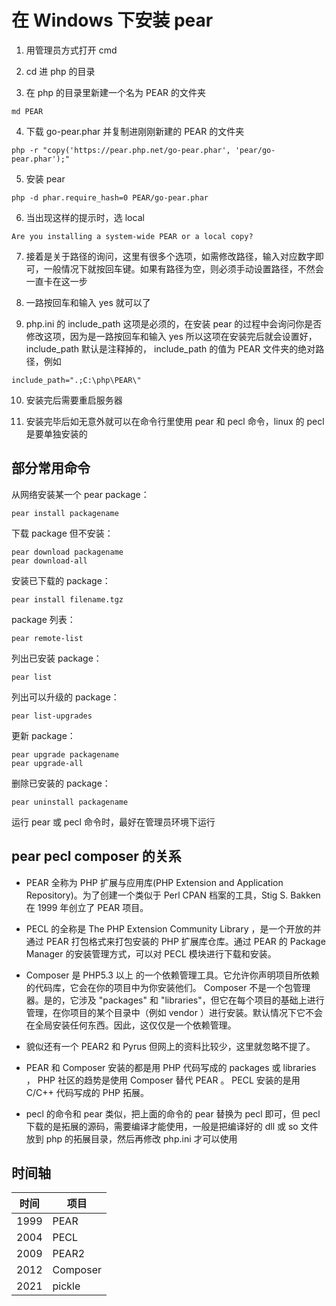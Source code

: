 # 在 Windows 下安装 pear

1. 用管理员方式打开 cmd

2. cd 进 php 的目录

3. 在 php 的目录里新建一个名为 PEAR 的文件夹
```
md PEAR
```

4. 下载 go-pear.phar 并复制进刚刚新建的 PEAR 的文件夹
```
php -r "copy('https://pear.php.net/go-pear.phar', 'pear/go-pear.phar');"
```

5. 安装 pear
```
php -d phar.require_hash=0 PEAR/go-pear.phar
```

6. 当出现这样的提示时，选 local
```
Are you installing a system-wide PEAR or a local copy?
```

7. 接着是关于路径的询问，这里有很多个选项，如需修改路径，输入对应数字即可，一般情况下就按回车键。如果有路径为空，则必须手动设置路径，不然会一直卡在这一步

8. 一路按回车和输入 yes 就可以了

9. php.ini 的 include_path 这项是必须的，在安装 pear 的过程中会询问你是否修改这项，因为是一路按回车和输入 yes 所以这项在安装完后就会设置好， include_path 默认是注释掉的， include_path 的值为 PEAR 文件夹的绝对路径，例如
```
include_path=".;C:\php\PEAR\"
```

10. 安装完后需要重启服务器

11. 安装完毕后如无意外就可以在命令行里使用 pear 和 pecl 命令，linux 的 pecl 是要单独安装的

## 部分常用命令

从网络安装某一个 pear package：
```
pear install packagename
```
下载 package 但不安装：
```
pear download packagename
pear download-all
```
安装已下载的 package：
```
pear install filename.tgz
```
package 列表：
```
pear remote-list
```
列出已安装 package：
```
pear list
```
列出可以升级的 package：
```
pear list-upgrades
```
更新 package：
```
pear upgrade packagename
pear upgrade-all
```
删除已安装的 package：
```
pear uninstall packagename
```
运行 pear 或 pecl 命令时，最好在管理员环境下运行

## pear pecl composer 的关系

- PEAR 全称为 PHP 扩展与应用库(PHP Extension and Application Repository)。为了创建一个类似于 Perl CPAN 档案的工具，Stig S. Bakken 在 1999 年创立了 PEAR 项目。

- PECL 的全称是 The PHP Extension Community Library ，是一个开放的并通过 PEAR 打包格式来打包安装的 PHP 扩展库仓库。通过 PEAR 的 Package Manager 的安装管理方式，可以对 PECL 模块进行下载和安装。

- Composer 是 PHP5.3 以上 的一个依赖管理工具。它允许你声明项目所依赖的代码库，它会在你的项目中为你安装他们。 Composer 不是一个包管理器。是的，它涉及 "packages" 和 "libraries"，但它在每个项目的基础上进行管理，在你项目的某个目录中（例如 vendor ）进行安装。默认情况下它不会在全局安装任何东西。因此，这仅仅是一个依赖管理。

- 貌似还有一个 PEAR2 和 Pyrus 但网上的资料比较少，这里就忽略不提了。

- PEAR 和 Composer 安装的都是用 PHP 代码写成的 packages 或 libraries ， PHP 社区的趋势是使用 Composer 替代 PEAR 。 PECL 安装的是用 C/C++ 代码写成的 PHP 拓展。

- pecl 的命令和 pear 类似，把上面的命令的 pear 替换为 pecl 即可，但 pecl 下载的是拓展的源码，需要编译才能使用，一般是把编译好的 dll 或 so 文件放到 php 的拓展目录，然后再修改 php.ini 才可以使用

## 时间轴

| 时间 | 项目 |
| ---- | --- |
| 1999 | PEAR |
| 2004 | PECL |
| 2009 | PEAR2 |
| 2012 | Composer |
| 2021 | pickle |
